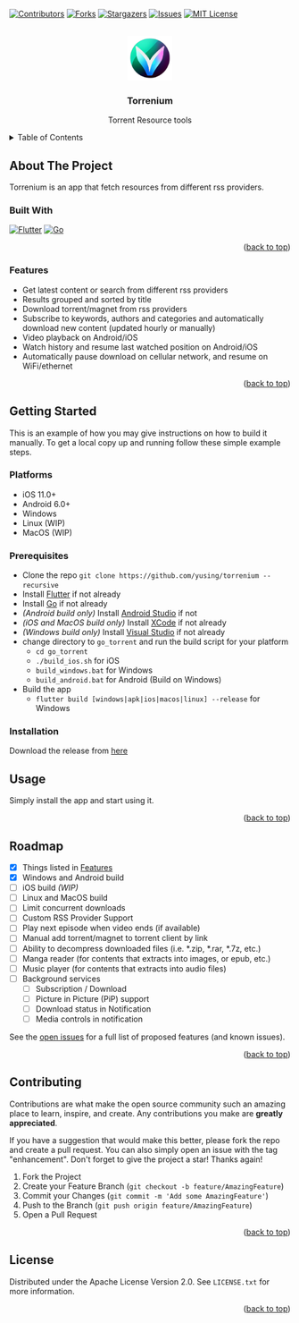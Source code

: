 <!-- Improved compatibility of back to top link: See: https://github.com/othneildrew/Best-README-Template/pull/73 -->
<a name="readme-top"></a>
<!--
*** Thanks for checking out the Best-README-Template. If you have a suggestion
*** that would make this better, please fork the repo and create a pull request
*** or simply open an issue with the tag "enhancement".
*** Don't forget to give the project a star!
*** Thanks again! Now go create something AMAZING! :D
-->



<!-- PROJECT SHIELDS -->
<!--
*** I'm using markdown "reference style" links for readability.
*** Reference links are enclosed in brackets [ ] instead of parentheses ( ).
*** See the bottom of this document for the declaration of the reference variables
*** for contributors-url, forks-url, etc. This is an optional, concise syntax you may use.
*** https://www.markdownguide.org/basic-syntax/#reference-style-links
-->
[![Contributors][contributors-shield]][contributors-url]
[![Forks][forks-shield]][forks-url]
[![Stargazers][stars-shield]][stars-url]
[![Issues][issues-shield]][issues-url]
[![MIT License][license-shield]][license-url]
<!-- [![LinkedIn][linkedin-shield]][linkedin-url] -->



<!-- PROJECT LOGO -->
<br />
<div align="center">
  <a href="https://github.com/yusing/torrenium">
    <img src="assets/app_icon.png" alt="Logo" width="80" height="80">
  </a>

<h3 align="center">Torrenium</h3>

  <p align="center">
    Torrent Resource tools
    <!-- <br />
    <a href="https://github.com/yusing/torrenium"><strong>Explore the docs »</strong></a>
    <br />
    <br />
    <a href="https://github.com/yusing/torrenium">View Demo</a>
    ·
    <a href="https://github.com/yusing/torrenium/issues">Report Bug</a>
    ·
    <a href="https://github.com/yusing/torrenium/issues">Request Feature</a> -->
  </p>
</div>



<!-- TABLE OF CONTENTS -->
<details>
  <summary>Table of Contents</summary>
  <ol>
    <li>
      <a href="#about-the-project">About The Project</a>
      <ul>
        <li><a href="#built-with">Built With</a></li>
        <li><a href="#features">Features</a></li>
      </ul>
    </li>
    <li>
      <a href="#getting-started">Getting Started</a>
      <ul>
        <li><a href="#platforms">Platforms</a></li>
        <li><a href="#prerequisites">Prerequisites</a></li>
        <li><a href="#installation">Installation</a></li>
      </ul>
    </li>
    <li><a href="#usage">Usage</a></li>
    <li><a href="#roadmap">Roadmap</a></li>
    <li><a href="#contributing">Contributing</a></li>
    <li><a href="#license">License</a></li>
    <!-- <li><a href="#contact">Contact</a></li>
    <li><a href="#acknowledgments">Acknowledgments</a></li> -->
  </ol>
</details>



<!-- ABOUT THE PROJECT -->
## About The Project

<!-- [![Product Name Screen Shot][product-screenshot]](https://example.com) -->

Torrenium is an app that fetch resources from different rss providers.


### Built With

[![Flutter][Flutter]][Flutter-url]
[![Go][GoLang]][Go-url]

<p align="right">(<a href="#readme-top">back to top</a>)</p>

### Features
- Get latest content or search from different rss providers
- Results grouped and sorted by title
- Download torrent/magnet from rss providers
- Subscribe to keywords, authors and categories and automatically download new content (updated hourly or manually)
- Video playback on Android/iOS
- Watch history and resume last watched position on Android/iOS
- Automatically pause download on cellular network, and resume on WiFi/ethernet

<p align="right">(<a href="#readme-top">back to top</a>)</p>



<!-- GETTING STARTED -->
## Getting Started

This is an example of how you may give instructions on how to build it manually.
To get a local copy up and running follow these simple example steps.

### Platforms

- iOS 11.0+
- Android 6.0+
- Windows
- Linux (WIP)
- MacOS (WIP)

### Prerequisites

- Clone the repo `git clone https://github.com/yusing/torrenium --recursive`
- Install [Flutter][Flutter-url] if not already
- Install [Go][Go-url] if not already
- *(Android build only)* Install [Android Studio](https://developer.android.com/studio) if not 
- *(iOS and MacOS build only)* Install [XCode](https://developer.apple.com/xcode/) if not already
- *(Windows build only)* Install [Visual Studio](https://visualstudio.microsoft.com/) if not already
- change directory to `go_torrent` and run the build script for your platform
    - `cd go_torrent`
    - `./build_ios.sh` for iOS
    - `build_windows.bat` for Windows
    - `build_android.bat` for Android (Build on Windows)
- Build the app
    - `flutter build [windows|apk|ios|macos|linux] --release` for Windows


### Installation

Download the release from [here][Release-url]



<!-- USAGE EXAMPLES -->
## Usage

Simply install the app and start using it.
<!-- Use this space to show useful examples of how a project can be used. Additional screenshots, code examples and demos work well in this space. You may also link to more resources. -->

<!-- _For more examples, please refer to the [Documentation](https://example.com)_ -->

<p align="right">(<a href="#readme-top">back to top</a>)</p>



<!-- ROADMAP -->
## Roadmap
- [x] Things listed in [Features](#features)
- [x] Windows and Android build
- [ ] iOS build *(WIP)*
- [ ] Linux and MacOS build
- [ ] Limit concurrent downloads
- [ ] Custom RSS Provider Support
- [ ] Play next episode when video ends (if available)
- [ ] Manual add torrent/magnet to torrent client by link
- [ ] Ability to decompress downloaded files (i.e. *.zip, *.rar, *.7z, etc.)
- [ ] Manga reader (for contents that extracts into images, or epub, etc.)
- [ ] Music player (for contents that extracts into audio files)
- [ ] Background services
    - [ ] Subscription / Download
    - [ ] Picture in Picture (PiP) support
    - [ ] Download status in Notification
    - [ ] Media controls in notification

See the [open issues](https://github.com/yusing/torrenium/issues) for a full list of proposed features (and known issues).

<p align="right">(<a href="#readme-top">back to top</a>)</p>



<!-- CONTRIBUTING -->
## Contributing

Contributions are what make the open source community such an amazing place to learn, inspire, and create. Any contributions you make are **greatly appreciated**.

If you have a suggestion that would make this better, please fork the repo and create a pull request. You can also simply open an issue with the tag "enhancement".
Don't forget to give the project a star! Thanks again!

1. Fork the Project
2. Create your Feature Branch (`git checkout -b feature/AmazingFeature`)
3. Commit your Changes (`git commit -m 'Add some AmazingFeature'`)
4. Push to the Branch (`git push origin feature/AmazingFeature`)
5. Open a Pull Request

<p align="right">(<a href="#readme-top">back to top</a>)</p>



<!-- LICENSE -->
## License

Distributed under the Apache License Version 2.0. See `LICENSE.txt` for more information.

<p align="right">(<a href="#readme-top">back to top</a>)</p>

<!-- MARKDOWN LINKS & IMAGES -->
<!-- https://www.markdownguide.org/basic-syntax/#reference-style-links -->
[contributors-shield]: https://img.shields.io/github/contributors/yusing/torrenium.svg?style=for-the-badge
[contributors-url]: https://github.com/yusing/torrenium/graphs/contributors
[forks-shield]: https://img.shields.io/github/forks/yusing/torrenium.svg?style=for-the-badge
[forks-url]: https://github.com/yusing/torrenium/network/members
[stars-shield]: https://img.shields.io/github/stars/yusing/torrenium.svg?style=for-the-badge
[stars-url]: https://github.com/yusing/torrenium/stargazers
[issues-shield]: https://img.shields.io/github/issues/yusing/torrenium.svg?style=for-the-badge
[issues-url]: https://github.com/yusing/torrenium/issues
[license-shield]: https://img.shields.io/github/license/yusing/torrenium.svg?style=for-the-badge
[license-url]: https://github.com/yusing/torrenium/blob/master/LICENSE.txt
[Flutter-url]: https://flutter.dev/
[Flutter]: https://img.shields.io/badge/Flutter-02569B?style=for-the-badge&logo=flutter&logoColor=white
[Go-url]: https://golang.org/
[GoLang]: https://img.shields.io/badge/Go-00ADD8?style=for-the-badge&logo=go&logoColor=white
[Release-url]: https://github.com/yusing/torrenium/releases
